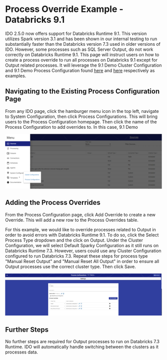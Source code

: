 # Process Override Example - Databricks 9.1

IDO 2.5.0 now offers support for Databricks Runtime 9.1. This version utilizes Spark version 3.1 and has been shown in our internal testing to run substantially faster than the Databricks version 7.3 used in older versions of IDO. However, some processes such as SQL Server Output, do not work correctly on Databricks Runtime 9.1. This page will instruct users on how to create a process override to run all processes on Databricks 9.1 except for Output related processes. It will leverage the 9.1 Demo Cluster Configuration and 9.1 Demo Process Configuration found [here](../cluster-configuration/cluster-configuration-example-databricks-9.1.md) and [here](process-configuration-example-databricks-9.1.md) respectively as examples.



## Navigating to the Existing Process Configuration Page

From any IDO page, click the hamburger menu icon in the top left, navigate to System Configuration, then click Process Configurations. This will bring users to the Process Configuration homepage. Then click the name of the Process Configuration to add overrides to. In this case, 9.1 Demo

![Navigating to Cluster Configurations](<../../../../.gitbook/assets/image (385) (1) (1).png>)

## Adding the Process Overrides

From the Process Configuration page, click Add Override to create a new Override. This will add a new row to the Process Overrides table.&#x20;

For this example, we would like to override processes related to Output in order to avoid errors with Databricks Runtime 9.1. To do so, click the Select Process Type dropdown and the click on Output. Under the Cluster Configuration, we will select Default Sparky Configuration as it still runs on Databricks Runtime 7.3. However, users could use any Cluster Configuration configured to run Databricks 7.3. Repeat these steps for process type "Manual Reset Output" and "Manual Reset All Output" in order to ensure all Output processes use the correct cluster type. Then click Save.

![Three process overrides added to the 9.1 Demo Process Configuration](<../../../../.gitbook/assets/image (381) (1) (1).png>)

## Further Steps

No further steps are required for Output processes to run on Databricks 7.3 Runtime. IDO will automatically handle switching between the clusters as it processes data.
